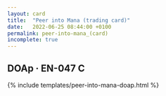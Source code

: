 ```yaml
---
layout: card
title:  "Peer into Mana (trading card)"
date:   2022-06-25 08:44:00 +0100
permalink: peer-into-mana_(card)
incomplete: true
---
```


## DOAp &middot; EN-047 C

{% include templates/peer-into-mana-doap.html %}